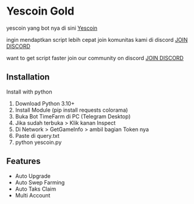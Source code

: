 # Yescoin Gold
yescoin yang bot nya di sini [Yescoin](https://t.me/theYescoin_bot/Yescoin?startapp=uPVb8H)

ingin mendaptkan script lebih cepat join komunitas kami di discord
[JOIN DISCORD](https://discord.gg/N9caefVJ7F)

want to get script faster join our community on discord
[JOIN DISCORD](https://discord.gg/N9caefVJ7F)

## Installation

Install with python

1. Download Python 3.10+
2. Install Module (pip install requests colorama)
3. Buka Bot TimeFarm di PC (Telegram Desktop)
4. Jika sudah terbuka > Klik kanan Inspect
5. Di Network > GetGameInfo > ambil bagian Token nya
6. Paste di query.txt
7. python yescoin.py


## Features
- Auto Upgrade
- Auto Swep Farming
- Auto Taks Claim
- Multi Account

